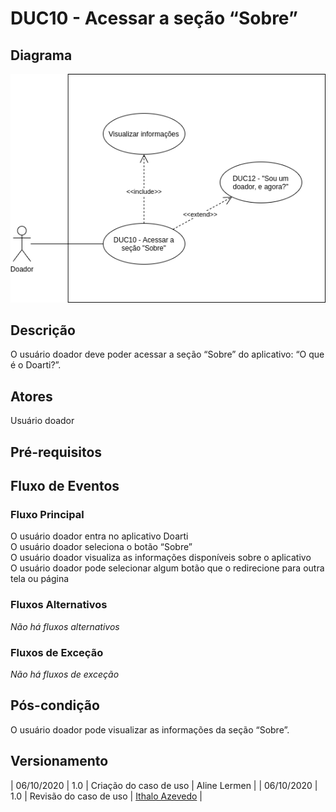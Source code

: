# DUC10 - Acessar a seção “Sobre”

## Diagrama
![DUC10](../../../../assets/images/casosDeUso/DUC10.png)

## Descrição
O usuário doador deve poder acessar a seção “Sobre” do aplicativo: “O que é o Doarti?”.  

## Atores
Usuário doador  

## Pré-requisitos

## Fluxo de Eventos

### Fluxo Principal
O usuário doador entra no aplicativo Doarti  
O usuário doador seleciona o botão “Sobre”  
O usuário doador visualiza as informações disponíveis sobre o aplicativo  
O usuário doador pode selecionar algum botão que o redirecione para outra tela ou página  

### Fluxos Alternativos
*Não há fluxos alternativos*  

### Fluxos de Exceção
*Não há fluxos de exceção*  


## Pós-condição
O usuário doador pode visualizar as informações da seção “Sobre”.  

## Versionamento
| 06/10/2020 | 1.0 | Criação do caso de uso | Aline Lermen |
| 06/10/2020 | 1.0 | Revisão do caso de uso | [Ithalo Azevedo](https://github.com/ithaloazevedo) |




